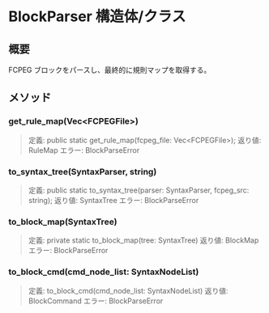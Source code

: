 # BlockParser 構造体/クラス

## 概要

FCPEG ブロックをパースし、最終的に規則マップを取得する。

## メソッド

### get_rule_map(Vec\<FCPEGFile>)

> 定義:
> public static get_rule_map(fcpeg_file: Vec\<FCPEGFile>);
> 返り値:
> RuleMap
> エラー:
> BlockParseError

### to_syntax_tree(SyntaxParser, string)

> 定義:
> public static to_syntax_tree(parser: SyntaxParser, fcpeg_src: string);
> 返り値:
> SyntaxTree
> エラー:
> BlockParseError

### to_block_map(SyntaxTree)

> 定義:
> private static to_block_map(tree: SyntaxTree)
> 返り値:
> BlockMap
> エラー:
> BlockParseError

### to_block_cmd(cmd_node_list: SyntaxNodeList)

> 定義:
> to_block_cmd(cmd_node_list: SyntaxNodeList)
> 返り値:
> BlockCommand
> エラー:
> BlockParseError
